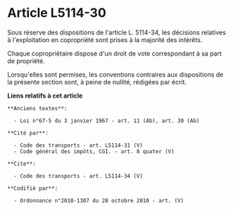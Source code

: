 # Article L5114-30

Sous réserve des dispositions de l'article L. 5114-34, les décisions relatives à l'exploitation en copropriété sont prises à
la majorité des intérêts. 

Chaque copropriétaire dispose d'un droit de vote correspondant à sa part de propriété. 

Lorsqu'elles sont permises, les conventions contraires aux dispositions de la présente section sont, à peine de nullité,
rédigées par écrit.

**Liens relatifs à cet article**

	**Anciens textes**:

	  - Loi n°67-5 du 3 janvier 1967 - art. 11 (Ab), art. 30 (Ab)

	**Cité par**:

	  - Code des transports - art. L5114-31 (V)
	  - Code général des impôts, CGI. - art. 8 quater (V)

	**Cite**:

	  - Code des transports - art. L5114-34 (V)

	**Codifié par**:

	  - Ordonnance n°2010-1307 du 28 octobre 2010 - art. (V)
